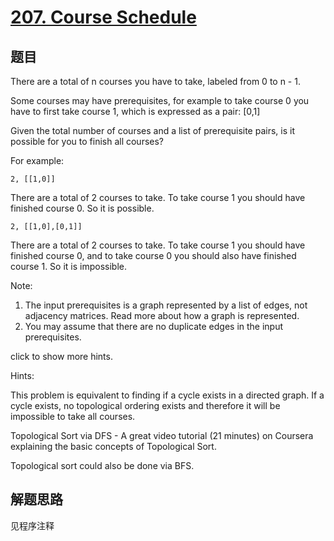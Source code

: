 # [207. Course Schedule](https://leetcode-cn.com/problems/course-schedule/)

## 题目
There are a total of n courses you have to take, labeled from 0 to n - 1.

Some courses may have prerequisites, for example to take course 0 you have to first take course 1, which is expressed as a pair: [0,1]

Given the total number of courses and a list of prerequisite pairs, is it possible for you to finish all courses?

For example:
```
2, [[1,0]]
```
There are a total of 2 courses to take. To take course 1 you should have finished course 0. So it is possible.
```
2, [[1,0],[0,1]]
```
There are a total of 2 courses to take. To take course 1 you should have finished course 0, and to take course 0 you should also have finished course 1. So it is impossible.

Note:
1. The input prerequisites is a graph represented by a list of edges, not adjacency matrices. Read more about how a graph is represented.
1. You may assume that there are no duplicate edges in the input prerequisites.

click to show more hints.

Hints:

This problem is equivalent to finding if a cycle exists in a directed graph. If a cycle exists, no topological ordering exists and therefore it will be impossible to take all courses.

Topological Sort via DFS - A great video tutorial (21 minutes) on Coursera explaining the basic concepts of Topological Sort.

Topological sort could also be done via BFS.

## 解题思路

见程序注释
